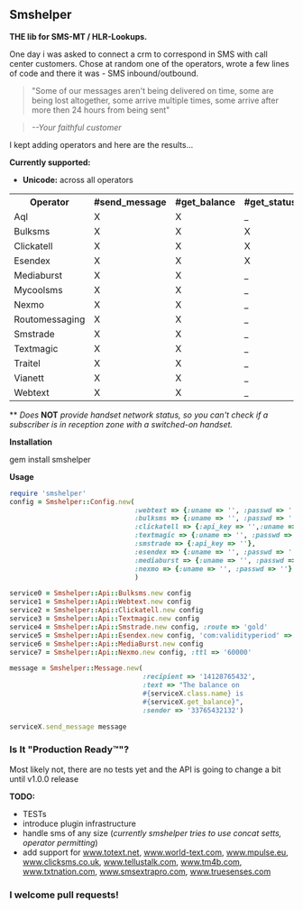 Smshelper
---------

__THE lib for SMS-MT / HLR-Lookups.__

One day i was asked to connect a crm to correspond in SMS with call
center customers. Chose at random one of the operators, wrote a few
lines of code and there it was - SMS inbound/outbound.

> "Some of our messages aren't being delivered on time, some are being
> lost altogether, some arrive multiple times, some arrive after more
> then 24 hours from being sent"

> _--Your faithful customer_

I kept adding operators and here are the results...

__Currently supported:__

* __Unicode:__  across all operators
<table>
    <tr>
        <th>Operator</th><th>#send_message</th><th>#get_balance</th><th>#get_status</th><th>#get_callback_response</th><th>#hlr_lookup</th>
    </tr>
    <tr>
        <td>Aql</td><td>X</td><td>X</td><td>_</td><td>X</td><td>_</td>
    </tr>
    <tr>
        <td>Bulksms</td><td>X</td><td>X</td><td>X</td><td>X</td><td>_</td>
    </tr>
    <tr>
        <td>Clickatell</td><td>X</td><td>X</td><td>X</td><td>_</td><td>_</td>
    </tr>
    <tr>
        <td>Esendex</td><td>X</td><td>X</td><td>X</td><td>X</td><td>_</td>
    </tr>
    <tr>
        <td>Mediaburst</td><td>X</td><td>X</td><td>_</td><td>X</td><td>_</td>
    </tr>
    <tr>
        <td>Mycoolsms</td><td>X</td><td>X</td><td>_</td><td>X</td><td>X</td>
    </tr>
    <tr>
        <td>Nexmo</td><td>X</td><td>X</td><td>_</td><td>X</td><td>_</td>
    </tr>
    <tr>
        <td>Routomessaging</td><td>X</td><td>X</td><td>_</td><td>X</td><td>X**</td>
    </tr>
    <tr>
        <td>Smstrade</td><td>X</td><td>X</td><td>_</td><td>X</td><td>_</td>
    </tr>
    <tr>
        <td>Textmagic</td><td>X</td><td>X</td><td>_</td><td>X</td><td>_</td>
    </tr>
    <tr>
        <td>Traitel</td><td>X</td><td>X</td><td>_</td><td>_</td><td>_</td>
    </tr>
    <tr>
        <td>Vianett</td><td>X</td><td>X</td><td>_</td><td>X</td><td>X</td>
    </tr>
    <tr>
        <td>Webtext</td><td>X</td><td>X</td><td>_</td><td>_</td><td>_</td>
    </tr>
</table>

<!-- <iframe width='561' height='300' frameborder='0' src='https://docs.google.com/spreadsheet/pub?key=0AvGdwcIrVUI9dDNOUkE5Mlo0VnJEcmJaYlRJRkg1aEE&single=true&gid=0&output=html&widget=true'></iframe> -->
** _Does_ __NOT__ _provide handset network status, so you can't check if a
   subscriber is in reception zone with a switched-on handset._

__Installation__

gem install smshelper

__Usage__

```ruby
require 'smshelper'
config = Smshelper::Config.new(
                               :webtext => {:uname => '', :passwd => ''},
                               :bulksms => {:uname => '', :passwd => ''},
                               :clickatell => {:api_key => '',:uname => '', :passwd => ''},
                               :textmagic => {:uname => '', :passwd => ''},
                               :smstrade => {:api_key => ''},
                               :esendex => {:uname => '', :passwd => '', :acc => ''},
                               :mediaburst => {:uname => '', :passwd => ''},
                               :nexmo => {:uname => '', :passwd => ''}
                               )

service0 = Smshelper::Api::Bulksms.new config
service1 = Smshelper::Api::Webtext.new config
service2 = Smshelper::Api::Clickatell.new config
service3 = Smshelper::Api::Textmagic.new config
service4 = Smshelper::Api::Smstrade.new config, :route => 'gold'
service5 = Smshelper::Api::Esendex.new config, 'com:validityperiod' => '1'
service6 = Smshelper::Api::MediaBurst.new config
service7 = Smshelper::Api::Nexmo.new config, :ttl => '60000'

message = Smshelper::Message.new(
                                 :recipient => '14128765432',
                                 :text => "The balance on
                                 #{serviceX.class.name} is
                                 #{serviceX.get_balance}",
                                 :sender => '33765432132')

serviceX.send_message message

```

### Is It "Production Ready™"?

Most likely not, there are no tests yet and the API is going
to change a bit until v1.0.0 release

__TODO:__

* TESTs
* introduce plugin infrastructure
* handle sms of any size (_currently smshelper tries to use concat
  setts, operator permitting_)
* add support for www.totext.net, www.world-text.com, www.mpulse.eu, www.clicksms.co.uk, www.tellustalk.com, www.tm4b.com, www.txtnation.com, www.smsextrapro.com, www.truesenses.com

### I welcome pull requests!
